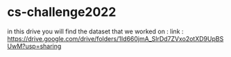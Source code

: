 # cs-challenge2022
in this drive you will find the dataset that we worked on :
link :
https://drive.google.com/drive/folders/1Id660jmA_SlrDd7ZVxo2otXD9UpBSUwM?usp=sharing
